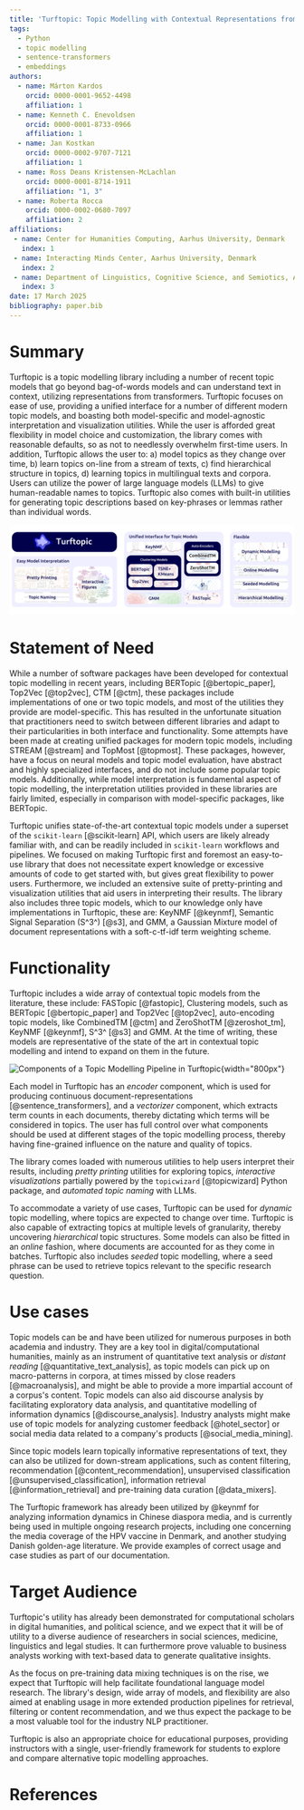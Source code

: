 ```yaml
---
title: 'Turftopic: Topic Modelling with Contextual Representations from Sentence Transformers'
tags:
  - Python
  - topic modelling
  - sentence-transformers
  - embeddings
authors:
  - name: Márton Kardos
    orcid: 0000-0001-9652-4498
    affiliation: 1
  - name: Kenneth C. Enevoldsen
    orcid: 0000-0001-8733-0966
    affiliation: 1
  - name: Jan Kostkan
    orcid: 0000-0002-9707-7121
    affiliation: 1
  - name: Ross Deans Kristensen-McLachlan
    orcid: 0000-0001-8714-1911
    affiliation: "1, 3"
  - name: Roberta Rocca
    orcid: 0000-0002-0680-7097
    affiliation: 2
affiliations:
 - name: Center for Humanities Computing, Aarhus University, Denmark
   index: 1
 - name: Interacting Minds Center, Aarhus University, Denmark
   index: 2
 - name: Department of Linguistics, Cognitive Science, and Semiotics, Aarhus University, Denmark
   index: 3
date: 17 March 2025
bibliography: paper.bib
---
```


# Summary

Turftopic is a topic modelling library including a number of recent topic models that go beyond bag-of-words models and can understand text in context, utilizing representations from transformers.
Turftopic focuses on ease of use, providing a unified interface for a number of different modern topic models, and boasting both model-specific and model-agnostic interpretation and visualization utilities.
While the user is afforded great flexibility in model choice and customization, the library comes with reasonable defaults, so as not to needlessly overwhelm first-time users.
In addition, Turftopic allows the user to: a) model topics as they change over time, b) learn topics on-line from a stream of texts, c) find hierarchical structure in topics, d) learning topics in multilingual texts and corpora.
Users can utilize the power of large language models (LLMs) to give human-readable names to topics.
Turftopic also comes with built-in utilities for generating topic descriptions based on key-phrases or lemmas rather than individual words.

![An Overview of Turftopic's Functionality](assets/paper_banner.png)

# Statement of Need

While a number of software packages have been developed for contextual topic modelling in recent years, including BERTopic [@bertopic_paper], Top2Vec [@top2vec], CTM [@ctm], these packages include implementations of one or two topic models, and most of the utilities they provide are model-specific. This has resulted in the unfortunate situation that practitioners need to switch between different libraries and adapt to their particularities in both interface and functionality.
Some attempts have been made at creating unified packages for modern topic models, including STREAM [@stream] and TopMost [@topmost].
These packages, however, have a focus on neural models and topic model evaluation, have abstract and highly specialized interfaces, and do not include some popular topic models.
Additionally, while model interpretation is fundamental aspect of topic modelling, the interpretation utilities provided in these libraries are fairly limited, especially in comparison with model-specific packages, like BERTopic.

Turftopic unifies state-of-the-art contextual topic models under a superset of the `scikit-learn` [@scikit-learn] API, which users are likely already familiar with, and can be readily included in `scikit-learn` workflows and pipelines.
We focused on making Turftopic first and foremost an easy-to-use library that does not necessitate expert knowledge or excessive amounts of code to get started with, but gives great flexibility to power users.
Furthermore, we included an extensive suite of pretty-printing and visualization utilities that aid users in interpreting their results.
The library also includes three topic models, which to our knowledge only have implementations in Turftopic, these are: KeyNMF [@keynmf], Semantic Signal Separation (S^3^) [@s3], and GMM, a Gaussian Mixture model of document representations with a soft-c-tf-idf term weighting scheme.

# Functionality

Turftopic includes a wide array of contextual topic models from the literature, these include:
FASTopic [@fastopic], Clustering models, such as BERTopic [@bertopic_paper] and Top2Vec [@top2vec], auto-encoding topic models, like CombinedTM [@ctm] and ZeroShotTM [@zeroshot_tm], KeyNMF [@keynmf], S^3^ [@s3] and GMM.
At the time of writing, these models are representative of the state of the art in contextual topic modelling and intend to expand on them in the future.

![Components of a Topic Modelling Pipeline in Turftopic](https://x-tabdeveloping.github.io/turftopic/images/topic_modeling_pipeline.png){width="800px"}

Each model in Turftopic has an *encoder* component, which is used for producing continuous document-representations [@sentence_transformers], and a *vectorizer* component, which extracts term counts in each documents, thereby dictating which terms will be considered in topics.
The user has full control over what components should be used at different stages of the topic modelling process, thereby having fine-grained influence on the nature and quality of topics.

The library comes loaded with numerous utilities to help users interpret their results, including *pretty printing* utilities for exploring topics, *interactive visualizations* partially powered by the `topicwizard` [@topicwizard] Python package, and *automated topic naming* with LLMs.

To accommodate a variety of use cases, Turftopic can be used for *dynamic* topic modelling, where topics are expected to change over time.
Turftopic is also capable of extracting topics at multiple levels of granularity, thereby uncovering *hierarchical* topic structures.
Some models can also be fitted in an *online* fashion, where documents are accounted for as they come in batches.
Turftopic also includes *seeded* topic modelling, where a seed phrase can be used to retrieve topics relevant to the specific research question.

# Use cases

Topic models can be and have been utilized for numerous purposes in both academia and industry.
They are a key tool in digital/computational humanities, mainly as an instrument of quantitative text analysis or *distant reading*  [@quantitative_text_analysis],
as topic models can pick up on macro-patterns in corpora, at times missed by close readers [@macroanalysis],
and might be able to provide a more impartial account of a corpus's content.
Topic models can also aid discourse analysis by facilitating exploratory data analysis, and quantitative modelling of information dynamics [@discourse_analysis].
Industry analysts might make use of topic models for analyzing customer feedback [@hotel_sector] or social media data related to a company's products [@social_media_mining].

Since topic models learn topically informative representations of text, they can also be utilized for down-stream applications,
such as content filtering, recommendation [@content_recommendation],
unsupervised classification [@unsupervised_classification], information retrieval [@information_retrieval] and pre-training data curation [@data_mixers].

The Turftopic framework has already been utilized by @keynmf for analyzing information dynamics in Chinese diaspora media, and is currently being used in multiple ongoing research projects,
including one concerning the media coverage of the HPV vaccine in Denmark,
and another studying Danish golden-age literature.
We provide examples of correct usage and case studies as part of our documentation.

# Target Audience

Turftopic's utility has already been demonstrated for computational scholars in digital humanities, and political science,
and we expect that it will be of utility to a diverse audience of researchers in social sciences, medicine, linguistics and legal studies.
It can furthermore prove valuable to business analysts working with text-based data to generate qualitative insights.

As the focus on pre-training data mixing techniques is on the rise, we expect that Turftopic will help facilitate foundational language model research.
The library's design, wide array of models, and flexibility are also aimed at enabling usage in more extended production pipelines for retrieval, filtering or content recommendation, and we thus expect the package to be a most valuable tool for the industry NLP practitioner.

Turftopic is also an appropriate choice for educational purposes, providing instructors with a single, user-friendly framework for students to explore and compare alternative topic modelling approaches.

# References
